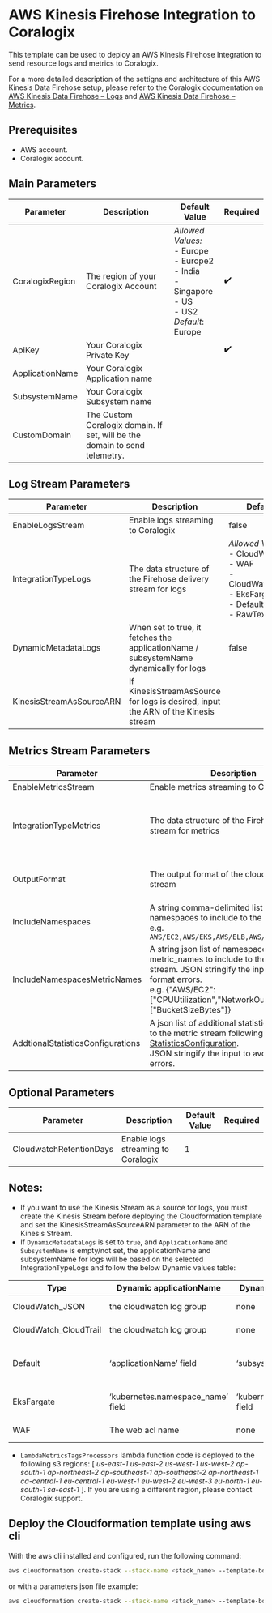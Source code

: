 # AWS Kinesis Firehose Integration to Coralogix

This template can be used to deploy an AWS Kinesis Firehose Integration to send resource logs and metrics to Coralogix.

For a more detailed description of the settigns and architecture of this AWS Kinesis Data Firehose setup, please refer to the Coralogix documentation on [AWS Kinesis Data Firehose – Logs](https://coralogix.com/docs/aws-firehose/) and [AWS Kinesis Data Firehose – Metrics](https://coralogix.com/docs/amazon-kinesis-data-firehose-metrics/).

## Prerequisites
* AWS account.
* Coralogix account.

## Main Parameters

| Parameter | Description | Default Value | Required |
|---|---|---|---|
| CoralogixRegion | The region of your Coralogix Account | _Allowed Values:_<br>- Europe<br>- Europe2<br>- India<br>- Singapore<br>- US<br>- US2<br>_Default_: Europe | :heavy_check_mark: |
| ApiKey | Your Coralogix Private Key | |  :heavy_check_mark: |
| ApplicationName | Your Coralogix Application name | | |
| SubsystemName | Your Coralogix Subsystem name | | |
| CustomDomain | The Custom Coralogix domain. If set, will be the domain to send telemetry. | | |

## Log Stream Parameters

| Parameter | Description | Default Value | Required |
|---|---|---|---|
| EnableLogsStream | Enable logs streaming to Coralogix | false | |
| IntegrationTypeLogs | The data structure of the Firehose delivery stream for logs | _Allowed Values:_<br>- CloudWatch_JSON<br>- WAF<br>- CloudWatch_CloudTrail<br>- EksFargate<br>- Default<br>- RawText | |
| DynamicMetadataLogs | When set to true, it fetches the applicationName / subsystemName dynamically for logs | false | |
| KinesisStreamAsSourceARN | If KinesisStreamAsSource for logs is desired, input the ARN of the Kinesis stream |  | |

## Metrics Stream Parameters

| Parameter | Description | Default Value | Required |
|---|---|---|---|
| EnableMetricsStream | Enable metrics streaming to Coralogix | true | |
| IntegrationTypeMetrics | The data structure of the Firehose delivery stream for metrics | _Allowed Values:_<br>- CloudWatch_Metrics_JSON<br>- CloudWatch_Metrics_OpenTelemetry070<br>- CloudWatch_Metrics_OpenTelemetry070_WithAggregations<br> _Default_: CloudWatch_Metrics_OpenTelemetry070 | |
| OutputFormat | The output format of the cloudwatch metric stream | _Allowed Values:_<br>- opentelemetry0.7<br>- json<br> _Default_: opentelemetry0.7 | |
| IncludeNamespaces | A string comma-delimited list of namespaces to include to the metric stream <br>e.g. `AWS/EC2,AWS/EKS,AWS/ELB,AWS/Logs,AWS/S3` | | |
| IncludeNamespacesMetricNames | A string json list of namespaces and metric_names to include to the metric stream. JSON stringify the input to avoid format errors. <br>e.g. {"AWS/EC2":["CPUUtilization","NetworkOut"],"AWS/S3":["BucketSizeBytes"]} | | |
| AddtionalStatisticsConfigurations | A json list of additional statistics to include to the metric stream following [MetricStream StatisticsConfiguration](https://docs.aws.amazon.com/AWSCloudFormation/latest/UserGuide/aws-properties-cloudwatch-metricstream-metricstreamstatisticsconfiguration.html). <br>JSON stringify the input to avoid format errors. | "p50","p75","p95","p99" of the following <br>- AWS/EBS:[VolumeTotalReadTime,VolumeTotalWriteTime]<br>- AWS/ELB:[Latency,Duration], <br>- AWS/Lambda:[PostRuntimeExtensionsDuration]<br>- AWS/S3:[FirstByteLatency,TotalRequestLatency] | |

## Optional Parameters
| Parameter | Description | Default Value | Required |
|---|---|---|---|
| CloudwatchRetentionDays | Enable logs streaming to Coralogix | 1 | |

## Notes:

* If you want to use the Kinesis Stream as a source for logs, you must create the Kinesis Stream before deploying the Cloudformation template and set the KinesisStreamAsSourceARN parameter to the ARN of the Kinesis Stream.
* If `DynamicMetadataLogs` is set to `true`, and `ApplicationName` and `SubsystemName` is empty/not set, the applicationName and subsystemName for logs will be based on the selected IntegrationTypeLogs and follow the below Dynamic values table:

| Type | Dynamic applicationName | Dynamic subsystemName | Notes |
| --- | --- | --- | --- |
| CloudWatch_JSON | the cloudwatch log group | none | supplied by aws |
| CloudWatch_CloudTrail | the cloudwatch log group | none | supplied by aws |
| Default | ‘applicationName’ field	| ‘subsystemName’ field	| need to be supplied in the log to be used |
| EksFargate | ‘kubernetes.namespace_name’ field | ‘kubernetes.container_name’ field | supplied by the default configuration |
| WAF | The web acl name | none | supplied by aws |

* `LambdaMetricsTagsProcessors` lambda function code is deployed to the following s3 regions: [ _us-east-1 us-east-2 us-west-1 us-west-2 ap-south-1 ap-northeast-2 ap-southeast-1 ap-southeast-2 ap-northeast-1 ca-central-1 eu-central-1 eu-west-1 eu-west-2 eu-west-3 eu-north-1 eu-south-1 sa-east-1_ ]. If you are using a different region, please contact Coralogix support.

## Deploy the Cloudformation template using aws cli

With the aws cli installed and configured, run the following command:

```sh
aws cloudformation create-stack --stack-name <stack_name> --template-body template.yaml --capabilities CAPABILITY_AUTO_EXPAND CAPABILITY_IAM CAPABILITY_NAMED_IAM --parameter-overrides ApiKey=<coralogix_api_key> CoralogixRegion=<region> ApplicationName=<application_name> SubsystemName=<subsystem_name> EnableLogsStream=<true/false> EnableMetricsStream=<true/false> 
```

or with a parameters json file example:

```sh
aws cloudformation create-stack --stack-name <stack_name> --template-body template.yaml --parameters parameters.json --capabilities CAPABILITY_AUTO_EXPAND CAPABILITY_IAM CAPABILITY_NAMED_IAM
```
